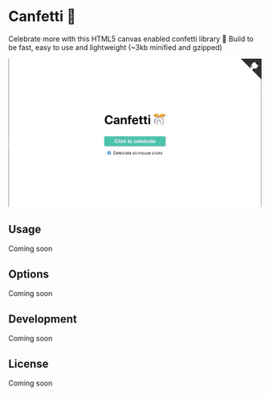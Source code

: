 # Canfetti 🎊

Celebrate more with this HTML5 canvas enabled confetti library 🎊 Build to be fast, easy to use and lightweight (~3kb minified and gzipped)

![Canfetti demo](/demo/canfetti-demo.gif?raw=true)

## Usage

Coming soon

## Options

Coming soon

## Development

Coming soon

## License

Coming soon
